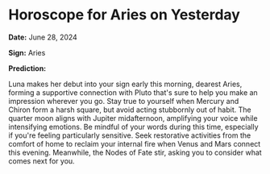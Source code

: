 # Horoscope for Aries on Yesterday

**Date:** June 28, 2024

**Sign:** Aries

**Prediction:**

Luna makes her debut into your sign early this morning, dearest Aries, forming a supportive connection with Pluto that's sure to help you make an impression wherever you go. Stay true to yourself when Mercury and Chiron form a harsh square, but avoid acting stubbornly out of habit. The quarter moon aligns with Jupiter midafternoon, amplifying your voice while intensifying emotions. Be mindful of your words during this time, especially if you're feeling particularly sensitive. Seek restorative activities from the comfort of home to reclaim your internal fire when Venus and Mars connect this evening. Meanwhile, the Nodes of Fate stir, asking you to consider what comes next for you.
